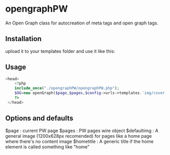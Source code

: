 # opengraphPW

An Open Graph class for autocreation of meta tags and open graph tags.

## Installation

upload it to your templates folder and use it like this:

## Usage

```php
<head>
	<?php
	include_once("./opengraphPW/opengraphPW.php");
	$OG=new openGraph($page,$pages,$config->urls->templates.'img/cover.jpg',"Title of your website");
	?>
 </head>
```

## Options and defaults

$page : current PW page
$pages : PW pages wire object
$defaultimg : A general image (1200x628px recomended) for pages like a home page where there's no content image
$hometitle : A generic title if the home element is called something like "home"

